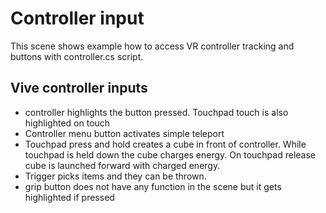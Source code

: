 # Controller input

This scene shows example how to access VR controller tracking and buttons with controller.cs script.

## Vive controller inputs

- controller highlights the button pressed. Touchpad touch is also highlighted on touch
- Controller menu button activates simple teleport
- Touchpad press and hold creates a cube in front of controller. While touchpad is held down the cube charges energy. On touchpad release cube is launched forward with charged energy.
- Trigger picks items and they can be thrown.
- grip button does not have any function in the scene but it gets highlighted if pressed